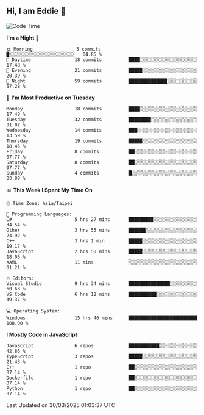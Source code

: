 ## Hi, I am Eddie 👋

<!--START_SECTION:waka-->
![Code Time](http://img.shields.io/badge/Code%20Time-492%20hrs%2023%20mins-blue)

**I'm a Night 🦉** 

```text
🌞 Morning                5 commits           █░░░░░░░░░░░░░░░░░░░░░░░░   04.85 % 
🌆 Daytime                18 commits          ████░░░░░░░░░░░░░░░░░░░░░   17.48 % 
🌃 Evening                21 commits          █████░░░░░░░░░░░░░░░░░░░░   20.39 % 
🌙 Night                  59 commits          ██████████████░░░░░░░░░░░   57.28 % 
```
📅 **I'm Most Productive on Tuesday** 

```text
Monday                   18 commits          ████░░░░░░░░░░░░░░░░░░░░░   17.48 % 
Tuesday                  32 commits          ████████░░░░░░░░░░░░░░░░░   31.07 % 
Wednesday                14 commits          ███░░░░░░░░░░░░░░░░░░░░░░   13.59 % 
Thursday                 19 commits          █████░░░░░░░░░░░░░░░░░░░░   18.45 % 
Friday                   8 commits           ██░░░░░░░░░░░░░░░░░░░░░░░   07.77 % 
Saturday                 8 commits           ██░░░░░░░░░░░░░░░░░░░░░░░   07.77 % 
Sunday                   4 commits           █░░░░░░░░░░░░░░░░░░░░░░░░   03.88 % 
```


📊 **This Week I Spent My Time On** 

```text
🕑︎ Time Zone: Asia/Taipei

💬 Programming Languages: 
C#                       5 hrs 27 mins       █████████░░░░░░░░░░░░░░░░   34.54 % 
Other                    3 hrs 55 mins       ██████░░░░░░░░░░░░░░░░░░░   24.92 % 
C++                      3 hrs 1 min         █████░░░░░░░░░░░░░░░░░░░░   19.17 % 
JavaScript               2 hrs 50 mins       █████░░░░░░░░░░░░░░░░░░░░   18.05 % 
XAML                     11 mins             ░░░░░░░░░░░░░░░░░░░░░░░░░   01.21 % 

🔥 Editors: 
Visual Studio            9 hrs 34 mins       ███████████████░░░░░░░░░░   60.63 % 
VS Code                  6 hrs 12 mins       ██████████░░░░░░░░░░░░░░░   39.37 % 

💻 Operating System: 
Windows                  15 hrs 46 mins      █████████████████████████   100.00 % 
```

**I Mostly Code in JavaScript** 

```text
JavaScript               6 repos             ███████████░░░░░░░░░░░░░░   42.86 % 
TypeScript               3 repos             █████░░░░░░░░░░░░░░░░░░░░   21.43 % 
C++                      1 repo              ██░░░░░░░░░░░░░░░░░░░░░░░   07.14 % 
Dockerfile               1 repo              ██░░░░░░░░░░░░░░░░░░░░░░░   07.14 % 
Python                   1 repo              ██░░░░░░░░░░░░░░░░░░░░░░░   07.14 % 
```




 Last Updated on 30/03/2025 01:03:37 UTC
<!--END_SECTION:waka-->

